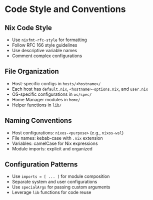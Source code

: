 # Code Style and Conventions

## Nix Code Style
- Use `nixfmt-rfc-style` for formatting
- Follow RFC 166 style guidelines
- Use descriptive variable names
- Comment complex configurations

## File Organization
- Host-specific configs in `hosts/<hostname>/`
- Each host has `default.nix`, `<hostname>-options.nix`, and `user.nix`
- OS-specific configurations in `os/spec/`
- Home Manager modules in `home/`
- Helper functions in `lib/`

## Naming Conventions
- Host configurations: `nixos-<purpose>` (e.g., `nixos-wsl`)
- File names: kebab-case with `.nix` extension
- Variables: camelCase for Nix expressions
- Module imports: explicit and organized

## Configuration Patterns
- Use `imports = [ ... ]` for module composition
- Separate system and user configurations
- Use `specialArgs` for passing custom arguments
- Leverage `lib` functions for code reuse